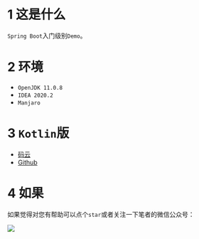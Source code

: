 # 1 这是什么

`Spring Boot`入门级别`Demo`。

# 2 环境

- `OpenJDK 11.0.8`
- `IDEA 2020.2`
- `Manjaro`

# 3 `Kotlin`版

- [码云]()
- [Github]()


# 4 如果

如果觉得对您有帮助可以点个`star`或者关注一下笔者的微信公众号：

![](https://img-blog.csdnimg.cn/20200806194605566.gif)
